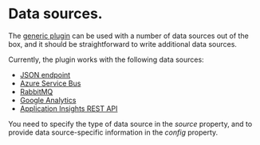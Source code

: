 # Data sources.

The [generic plugin](../generic) can be used with a number of data sources out of the box, and it should be straightforward to write additional data sources. 

Currently, the plugin works with the following data sources:

* [JSON endpoint](jsonendpoint)
* [Azure Service Bus](azureservicebus)
* [RabbitMQ](rabbitmq)
* [Google Analytics](google-analytics)
* [Application Insights REST API](appinsights)

You need to specify the type of data source in the *source* property, and to provide data source-specific information in the *config* property.
